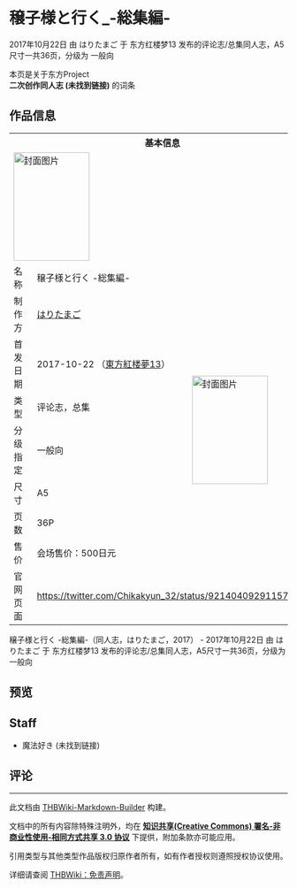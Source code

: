 # 穣子様と行く_-総集編-

<!-- source html: G:\repos\THBWiki-Markdown-Builder\THBWikiMarkdown\Temp\main\b\b8\ns0%3A%E7%A9%A3%E5%AD%90%E6%A7%98%E3%81%A8%E8%A1%8C%E3%81%8F_-%E7%B7%8F%E9%9B%86%E7%B7%A8-.html -->

2017年10月22日 由 はりたまご 于 东方红楼梦13 发布的评论志/总集同人志，A5尺寸一共36页，分级为 一般向

本页是关于东方Project  
 **二次创作同人志 (未找到链接)** 的词条

## 作品信息

<table><tbody><tr><th colspan="3">基本信息</th></tr><tr><td class="cover-artwork-mobile" colspan="2"><a href="./文件-穣子様と行く_-総集編-封面.jpg.md" class="image" title="封面图片"><img alt="封面图片" src="https://upload.thwiki.cc/thumb/1/1b/%E7%A9%A3%E5%AD%90%E6%A7%98%E3%81%A8%E8%A1%8C%E3%81%8F_-%E7%B7%8F%E9%9B%86%E7%B7%A8-%E5%B0%81%E9%9D%A2.jpg/137px-%E7%A9%A3%E5%AD%90%E6%A7%98%E3%81%A8%E8%A1%8C%E3%81%8F_-%E7%B7%8F%E9%9B%86%E7%B7%A8-%E5%B0%81%E9%9D%A2.jpg" decoding="async" loading="lazy" width="137" height="196" srcset="https://upload.thwiki.cc/thumb/1/1b/%E7%A9%A3%E5%AD%90%E6%A7%98%E3%81%A8%E8%A1%8C%E3%81%8F_-%E7%B7%8F%E9%9B%86%E7%B7%A8-%E5%B0%81%E9%9D%A2.jpg/205px-%E7%A9%A3%E5%AD%90%E6%A7%98%E3%81%A8%E8%A1%8C%E3%81%8F_-%E7%B7%8F%E9%9B%86%E7%B7%A8-%E5%B0%81%E9%9D%A2.jpg 1.5x, https://upload.thwiki.cc/thumb/1/1b/%E7%A9%A3%E5%AD%90%E6%A7%98%E3%81%A8%E8%A1%8C%E3%81%8F_-%E7%B7%8F%E9%9B%86%E7%B7%A8-%E5%B0%81%E9%9D%A2.jpg/273px-%E7%A9%A3%E5%AD%90%E6%A7%98%E3%81%A8%E8%A1%8C%E3%81%8F_-%E7%B7%8F%E9%9B%86%E7%B7%A8-%E5%B0%81%E9%9D%A2.jpg 2x" data-file-width="357" data-file-height="512"></a></td>
</tr><tr><td class="label">名称</td><td colspan="2"> 穣子様と行く -総集編- </td></tr><tr><td class="label">制作方</td><td><a href="./はりたまご.md" title="はりたまご">はりたまご</a></td><td class="cover-artwork" rowspan="7" style="min-width:196px;"><a href="./文件-穣子様と行く_-総集編-封面.jpg.md" class="image" title="封面图片"><img alt="封面图片" src="https://upload.thwiki.cc/thumb/1/1b/%E7%A9%A3%E5%AD%90%E6%A7%98%E3%81%A8%E8%A1%8C%E3%81%8F_-%E7%B7%8F%E9%9B%86%E7%B7%A8-%E5%B0%81%E9%9D%A2.jpg/137px-%E7%A9%A3%E5%AD%90%E6%A7%98%E3%81%A8%E8%A1%8C%E3%81%8F_-%E7%B7%8F%E9%9B%86%E7%B7%A8-%E5%B0%81%E9%9D%A2.jpg" decoding="async" loading="lazy" width="137" height="196" srcset="https://upload.thwiki.cc/thumb/1/1b/%E7%A9%A3%E5%AD%90%E6%A7%98%E3%81%A8%E8%A1%8C%E3%81%8F_-%E7%B7%8F%E9%9B%86%E7%B7%A8-%E5%B0%81%E9%9D%A2.jpg/205px-%E7%A9%A3%E5%AD%90%E6%A7%98%E3%81%A8%E8%A1%8C%E3%81%8F_-%E7%B7%8F%E9%9B%86%E7%B7%A8-%E5%B0%81%E9%9D%A2.jpg 1.5x, https://upload.thwiki.cc/thumb/1/1b/%E7%A9%A3%E5%AD%90%E6%A7%98%E3%81%A8%E8%A1%8C%E3%81%8F_-%E7%B7%8F%E9%9B%86%E7%B7%A8-%E5%B0%81%E9%9D%A2.jpg/273px-%E7%A9%A3%E5%AD%90%E6%A7%98%E3%81%A8%E8%A1%8C%E3%81%8F_-%E7%B7%8F%E9%9B%86%E7%B7%A8-%E5%B0%81%E9%9D%A2.jpg 2x" data-file-width="357" data-file-height="512"></a></td>
</tr><tr><td class="label">首发日期</td><td>2017-10-22&#160;（<a href="/展会作品列表?e=%E4%B8%9C%E6%96%B9%E7%BA%A2%E6%A5%BC%E6%A2%A6%2313">東方紅楼夢13</a>）</td></tr><tr><td class="label">类型</td><td>评论志，总集</td></tr><tr><td class="label">分级指定</td><td>一般向</td></tr><tr><td class="label">尺寸</td><td>A5</td></tr><tr><td class="label">页数</td><td>36P</td></tr><tr><td class="label">售价</td><td>会场售价：500日元</td></tr>
<tr><td class="label">官网页面</td><td colspan="2"><a rel="nofollow" class="external free" href="https://twitter.com/Chikakyun_32/status/921404092911575040">https://twitter.com/Chikakyun_32/status/921404092911575040</a></td></tr></tbody></table>

穣子様と行く -総集編-（同人志，はりたまご，2017） - 2017年10月22日 由 はりたまご 于 东方红楼梦13 发布的评论志/总集同人志，A5尺寸一共36页，分级为 一般向

## 预览

## Staff
- 魔法好き (未找到链接)


## 评论




---

此文档由 [THBWiki-Markdown-Builder](https://github.com/Delsin-Yu/THBWiki-Markdown-Builder) 构建。

文档中的所有内容除特殊注明外，均在 [**知识共享(Creative Commons) 署名-非商业性使用-相同方式共享 3.0 协议**](https://creativecommons.org/licenses/by-sa/3.0/deed.zh-hans) 下提供，附加条款亦可能应用。

引用类型与其他类型作品版权归原作者所有，如有作者授权则遵照授权协议使用。

详细请查阅 [THBWiki：免责声明](https://thbwiki.cc/THBWiki:%E5%85%8D%E8%B4%A3%E5%A3%B0%E6%98%8E)。

